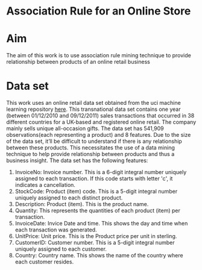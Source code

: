 # Association Rule for an Online Store
# Aim
The aim of this work is to use association rule mining technique to provide relationship between products of an online retail business
# Data set
This work uses an online retail data set obtained from the uci machine learning repository [here](https://archive.ics.uci.edu/ml/machine-learning-databases/00352/). This transnational data set contains one year (between 01/12/2010 and 09/12/2011) sales transactions that occurred in 38 different countries for a UK-based and registered online retail. The company mainly sells unique all-occasion gifts. The data set has 541,909 observations(each representing a product) and 8 features. Due to the size of the data set, it’ll be difficult to understand if there is any relationship between these products. This necessitates the use of a data mining technique to help provide relationship between products and thus a business insight. The data set has the following features:
1) InvoiceNo: Invoice number. This is a 6-digit integral number uniquely assigned to each transaction. If this code starts with letter 'c', it indicates a cancellation.
2) StockCode: Product (item) code. This is a 5-digit integral number uniquely assigned to each distinct product.
3) Description: Product (item). This is the product name.
4) Quantity: This represents the quantities of each product (item) per transaction.
5) InvoiceDate: Invice Date and time. This shows the day and time when each transaction was generated.
6) UnitPrice: Unit price. This is the Product price per unit in sterling.
7) CustomerID: Customer number. This is a 5-digit integral number uniquely assigned to each customer.
8) Country: Country name. This shows the name of the country where each customer resides.
